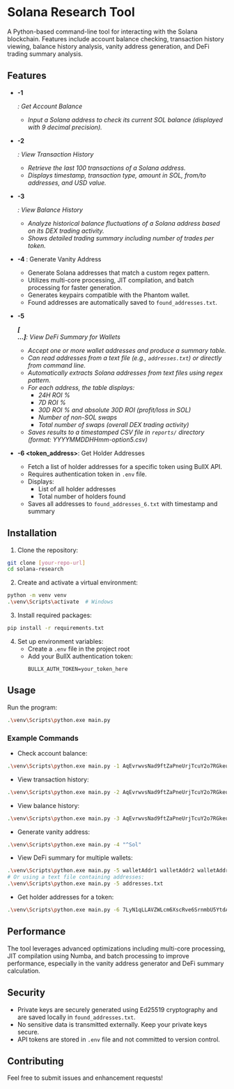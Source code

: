 # Solana Research Tool

A Python-based command-line tool for interacting with the Solana blockchain. Features include account balance checking, transaction history viewing, balance history analysis, vanity address generation, and DeFi trading summary analysis.

## Features

- **-1 <address>**: Get Account Balance
  - Input a Solana address to check its current SOL balance (displayed with 9 decimal precision).

- **-2 <address>**: View Transaction History
  - Retrieve the last 100 transactions of a Solana address.
  - Displays timestamp, transaction type, amount in SOL, from/to addresses, and USD value.

- **-3 <address>**: View Balance History
  - Analyze historical balance fluctuations of a Solana address based on its DEX trading activity.
  - Shows detailed trading summary including number of trades per token.

- **-4 <pattern>**: Generate Vanity Address
  - Generate Solana addresses that match a custom regex pattern.
  - Utilizes multi-core processing, JIT compilation, and batch processing for faster generation.
  - Generates keypairs compatible with the Phantom wallet.
  - Found addresses are automatically saved to `found_addresses.txt`.

- **-5 <address> [<address> ...]**: View DeFi Summary for Wallets
  - Accept one or more wallet addresses and produce a summary table.
  - Can read addresses from a text file (e.g., `addresses.txt`) or directly from command line.
  - Automatically extracts Solana addresses from text files using regex pattern.
  - For each address, the table displays:
    - 24H ROI %
    - 7D ROI %
    - 30D ROI % and absolute 30D ROI (profit/loss in SOL)
    - Number of non-SOL swaps
    - Total number of swaps (overall DEX trading activity)
  - Saves results to a timestamped CSV file in `reports/` directory (format: YYYYMMDDHHmm-option5.csv)

- **-6 <token_address>**: Get Holder Addresses
  - Fetch a list of holder addresses for a specific token using BullX API.
  - Requires authentication token in `.env` file.
  - Displays:
    - List of all holder addresses
    - Total number of holders found
  - Saves all addresses to `found_addresses_6.txt` with timestamp and summary

## Installation

1. Clone the repository:
```bash
git clone [your-repo-url]
cd solana-research
```

2. Create and activate a virtual environment:
```bash
python -m venv venv
.\venv\Scripts\activate  # Windows
```

3. Install required packages:
```bash
pip install -r requirements.txt
```

4. Set up environment variables:
   - Create a `.env` file in the project root
   - Add your BullX authentication token:
     ```
     BULLX_AUTH_TOKEN=your_token_here
     ```

## Usage

Run the program:
```bash
.\venv\Scripts\python.exe main.py
```

### Example Commands

- Check account balance:
```bash
.\venv\Scripts\python.exe main.py -1 AqEvrwvsNad9ftZaPneUrjTcuY2o7RGkeuqknbT91VnY
```

- View transaction history:
```bash
.\venv\Scripts\python.exe main.py -2 AqEvrwvsNad9ftZaPneUrjTcuY2o7RGkeuqknbT91VnY
```

- View balance history:
```bash
.\venv\Scripts\python.exe main.py -3 AqEvrwvsNad9ftZaPneUrjTcuY2o7RGkeuqknbT91VnY
```

- Generate vanity address:
```bash
.\venv\Scripts\python.exe main.py -4 "^Sol"
```

- View DeFi summary for multiple wallets:
```bash
.\venv\Scripts\python.exe main.py -5 walletAddr1 walletAddr2 walletAddr3
# Or using a text file containing addresses:
.\venv\Scripts\python.exe main.py -5 addresses.txt
```

- Get holder addresses for a token:
```bash
.\venv\Scripts\python.exe main.py -6 7LyN1qLLAVZWLcm6XscRve6SrnmbU5YtdA6axv6Rpump
```

## Performance

The tool leverages advanced optimizations including multi-core processing, JIT compilation using Numba, and batch processing to improve performance, especially in the vanity address generator and DeFi summary calculation.

## Security

- Private keys are securely generated using Ed25519 cryptography and are saved locally in `found_addresses.txt`.
- No sensitive data is transmitted externally. Keep your private keys secure.
- API tokens are stored in `.env` file and not committed to version control.

## Contributing

Feel free to submit issues and enhancement requests! 
